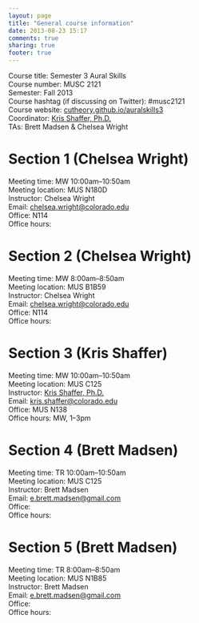 ```yaml
---
layout: page
title: "General course information"
date: 2013-08-23 15:17
comments: true
sharing: true
footer: true
---
```


Course title: Semester 3 Aural Skills  
Course number: MUSC 2121  
Semester: Fall 2013  
Course hashtag (if discussing on Twitter): #musc2121  
Course website: [cutheory.github.io/auralskills3](http://cutheory.github.io/auralskills3/)  
Coordinator: [Kris Shaffer, Ph.D.](http://twitter.com/krisshaffer)  
TAs: Brett Madsen & Chelsea Wright


# Section 1 (Chelsea Wright) #

Meeting time: MW 10:00am–10:50am  
Meeting location: MUS N180D  
Instructor: Chelsea Wright  
Email: [chelsea.wright@colorado.edu](mailto:chelsea.wright@colorado.edu)  
Office: N114  
Office hours:   

# Section 2 (Chelsea Wright) #

Meeting time: MW 8:00am–8:50am  
Meeting location: MUS B1B59  
Instructor: Chelsea Wright  
Email: [chelsea.wright@colorado.edu](mailto:chelsea.wright@colorado.edu)  
Office: N114  
Office hours:   

# Section 3 (Kris Shaffer) #

Meeting time: MW 10:00am–10:50am  
Meeting location: MUS C125  
Instructor: [Kris Shaffer, Ph.D.](http://twitter.com/krisshaffer)  
Email: [kris.shaffer@colorado.edu](mailto:kris.shaffer@colorado.edu)  
Office: MUS N138  
Office hours: MW, 1–3pm  

# Section 4 (Brett Madsen) #

Meeting time: TR 10:00am–10:50am  
Meeting location: MUS C125  
Instructor: Brett Madsen  
Email: [e.brett.madsen@gmail.com](mailto:e.brett.madsen@gmail.com)  
Office:   
Office hours:   

# Section 5 (Brett Madsen) #

Meeting time: TR 8:00am–8:50am  
Meeting location: MUS N1B85  
Instructor: Brett Madsen  
Email: [e.brett.madsen@gmail.com](mailto:e.brett.madsen@gmail.com)  
Office:   
Office hours:   
